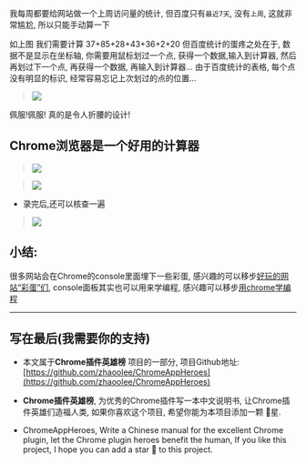 


我每周都要给网站做一个上周访问量的统计, 但百度只有`最近7天`, 没有`上周`, 这就非常尴尬, 所以只能手动算一下

如上图 我们需要计算 37+85+28+43+36+2+20 但百度统计的蛋疼之处在于, 数据不是显示在坐标轴, 你需要用鼠标划过一个点, 获得一个数据,输入到计算器, 然后再划过下一个点, 再获得一个数据, 再输入到计算器... 由于百度统计的表格, 每个点没有明显的标识, 经常容易忘记上次划过的点的位置...

> ![](https://upload-images.jianshu.io/upload_images/3203841-4390ebefd4315892.gif?imageMogr2/auto-orient/strip)

佩服!佩服! 真的是令人折腰的设计! 


## Chrome浏览器是一个好用的计算器
> ![](https://upload-images.jianshu.io/upload_images/3203841-54462ab1368dd544.gif?imageMogr2/auto-orient/strip)

> ![](https://upload-images.jianshu.io/upload_images/3203841-1d137524ff8ac9f4.png?imageMogr2/auto-orient/strip%7CimageView2/2/w/1240)

- 录完后,还可以核查一遍
> ![](https://upload-images.jianshu.io/upload_images/3203841-057c6f262a3dc4ee.gif?imageMogr2/auto-orient/strip)


## 小结:
很多网站会在Chrome的console里面埋下一些彩蛋, 感兴趣的可以移步[好玩的网站“彩蛋”们](https://www.jianshu.com/p/5fbab2e0206d), console面板其实也可以用来学编程, 感兴趣可以移步[用chrome学编程](https://www.jianshu.com/p/216539baebb8)

---

## 写在最后(我需要你的支持)
- 本文属于**Chrome插件英雄榜** 项目的一部分, 项目Github地址: [https://github.com/zhaoolee/ChromeAppHeroes](https://github.com/zhaoolee/ChromeAppHeroes)

- **Chrome插件英雄榜**, 为优秀的Chrome插件写一本中文说明书, 让Chrome插件英雄们造福人类, 如果你喜欢这个项目, 希望你能为本项目添加一颗 🌟星.

- ChromeAppHeroes, Write a Chinese manual for the excellent Chrome plugin, let the Chrome plugin heroes benefit the human, If you like this project, I hope you can add a star 🌟 to this project.





